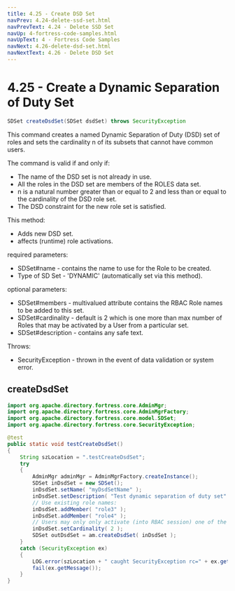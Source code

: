```yaml
---
title: 4.25 - Create DSD Set
navPrev: 4.24-delete-ssd-set.html
navPrevText: 4.24 - Delete SSD Set
navUp: 4-fortress-code-samples.html
navUpText: 4 - Fortress Code Samples
navNext: 4.26-delete-dsd-set.html
navNextText: 4.26 - Delete DSD Set
---
```


# 4.25 - Create a Dynamic Separation of Duty Set

```java
SDSet createDsdSet(SDSet dsdSet) throws SecurityException
```

This command creates a named Dynamic Separation of Duty (DSD) set of roles and sets the cardinality n of its subsets that cannot have common users.

The command is valid if and only if:

- The name of the DSD set is not already in use.
- All the roles in the DSD set are members of the ROLES data set.
- n is a natural number greater than or equal to 2 and less than or equal to the cardinality of the DSD role set.
- The DSD constraint for the new role set is satisfied.

This method:
- Adds new DSD set.
- affects (runtime) role activations. 

required parameters:
- SDSet#name - contains the name to use for the Role to be created.
- Type of SD Set - 'DYNAMIC' (automatically set via this method).

optional parameters:
- SDSet#members - multivalued attribute contains the RBAC Role names to be added to this set.
- SDSet#cardinality - default is 2 which is one more than max number of Roles that may be activated by a User from a particular set.
- SDSet#description - contains any safe text.

Throws:
- SecurityException - thrown in the event of data validation or system error.

## createDsdSet

```java
import org.apache.directory.fortress.core.AdminMgr;
import org.apache.directory.fortress.core.AdminMgrFactory;
import org.apache.directory.fortress.core.model.SDSet;
import org.apache.directory.fortress.core.SecurityException;

@test
public static void testCreateDsdSet()
{
    String szLocation = ".testCreateDsdSet";
    try
    {
        AdminMgr adminMgr = AdminMgrFactory.createInstance();
        SDSet inDsdSet = new SDSet();
        inDsdSet.setName( "myDsdSetName" );
        inDsdSet.setDescription( "Test dynamic separation of duty set" );
        // Use existing role names:
        inDsdSet.addMember( "role3" );
        inDsdSet.addMember( "role4" );
        // Users may only only activate (into RBAC session) one of the roles in this set:
        inDsdSet.setCardinality( 2 );
        SDSet outDsdSet = am.createDsdSet( inDsdSet );
    }
    catch (SecurityException ex)
    {
        LOG.error(szLocation + " caught SecurityException rc=" + ex.getErrorId() + ", msg=" + ex.getMessage(), ex);
        fail(ex.getMessage());
    }
}
```
